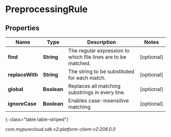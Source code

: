 # PreprocessingRule


## Properties

| Name | Type | Description | Notes |
| ------------ | ------------- | ------------- | ------------- |
| **find** | **String** | The regular expression to which file lines are to be matched. |  [optional] |
| **replaceWith** | **String** | The string to be substituted for each match. |  [optional] |
| **global** | **Boolean** | Replaces all matching substrings in every line. |  [optional] |
| **ignoreCase** | **Boolean** | Enables case-insensitive matching |  [optional] |
{: class="table table-striped"}




_com.mypurecloud.sdk.v2:platform-client-v2:208.0.0_

